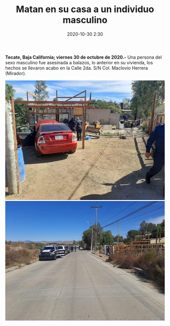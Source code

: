 ﻿---
layout: blog
title:  "Matan en su casa a un individuo masculino"
date:   2020-10-30 2:30 
categories: tecate
permalink: /:categories/:title:output_ext
image: /img/cnr/matan-a-hombre.jpg
autor: 
---


**Tecate, Baja California; viernes 30 de octubre de 2020.-** Una persona del sexo masculino fue asesinada   a balazos, lo anterior en su vivienda, los hechos se llevaron acabo en la Calle 2da. S/N Col. Maclovio Herrera (Mirador).

<div id="carouselExampleSlidesOnly" class="carousel slide" data-ride="carousel">
  <div class="carousel-inner">
    <div class="carousel-item active">
       <img class="d-block w-100" src="/img/cnr/matan-a-hombre.jpg" loading="lazy"  alt="Matan en su casa a un individuo masculino">
    </div>
    <div class="carousel-item">
      <img class="d-block w-100" src="/img/cnr/matan-a-hombre-2.jpg" loading="lazy"  alt="Matan en su casa a un individuo masculino">
    </div>
  </div>
</div>